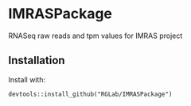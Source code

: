 # IMRASPackage
RNASeq raw reads and tpm values for IMRAS project

## Installation

Install with:

```{r, eval = FALSE}
devtools::install_github("RGLab/IMRASPackage")
```
